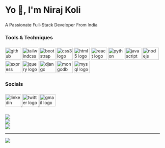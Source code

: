 <h1 align="left">Yo 👋, I'm Niraj Koli</h1>

###

<p align="left">A Passionate Full-Stack Developer From India</p>

###

<h3 align="left">Tools & Techniques</h3>

###

<div align="left">
  <img src="https://cdn.jsdelivr.net/gh/devicons/devicon/icons/github/github-original.svg" height="40" width="52" alt="github logo"  />
  <img src="https://cdn.jsdelivr.net/gh/devicons/devicon/icons/tailwindcss/tailwindcss-original-wordmark.svg" height="40" width="52" alt="tailwindcss logo"  />
  <img src="https://cdn.jsdelivr.net/gh/devicons/devicon/icons/bootstrap/bootstrap-original.svg" height="40" width="52" alt="bootstrap logo"  />
  <img src="https://cdn.jsdelivr.net/gh/devicons/devicon/icons/css3/css3-original.svg" height="40" width="52" alt="css3 logo"  />
  <img src="https://cdn.jsdelivr.net/gh/devicons/devicon/icons/html5/html5-original.svg" height="40" width="52" alt="html5 logo"  />
  <img src="https://cdn.jsdelivr.net/gh/devicons/devicon/icons/react/react-original.svg" height="40" width="52" alt="react logo"  />
  <img src="https://cdn.jsdelivr.net/gh/devicons/devicon/icons/python/python-original.svg" height="40" width="52" alt="python logo"  />
  <img src="https://cdn.jsdelivr.net/gh/devicons/devicon/icons/javascript/javascript-original.svg" height="40" width="52" alt="javascript logo"  />
  <img src="https://cdn.jsdelivr.net/gh/devicons/devicon/icons/nodejs/nodejs-original.svg" height="40" width="52" alt="nodejs logo"  />
  <img src="https://cdn.jsdelivr.net/gh/devicons/devicon/icons/express/express-original.svg" height="40" width="52" alt="express logo"  />
  <img src="https://cdn.jsdelivr.net/gh/devicons/devicon/icons/jquery/jquery-original.svg" height="40" width="52" alt="jquery logo"  />
  <img src="https://cdn.jsdelivr.net/gh/devicons/devicon/icons/django/django-plain.svg" height="40" width="52" alt="django logo"  />
  <img src="https://cdn.jsdelivr.net/gh/devicons/devicon/icons/mongodb/mongodb-original.svg" height="40" width="52" alt="mongodb logo"  />
  <img src="https://cdn.jsdelivr.net/gh/devicons/devicon/icons/mysql/mysql-original.svg" height="40" width="52" alt="mysql logo"  />
</div>

###

<h3 align="left">Socials</h3>

###

<div align="left">
  <a href="https://www.linkedin.com/in/niraj-koli-a93724201/" target="_blank">
    <img src="https://raw.githubusercontent.com/maurodesouza/profile-readme-generator/master/src/assets/icons/social/linkedin/default.svg" width="52" height="40" alt="linkedin logo"  />
  </a>
  <a href="https://twitter.com/iNirajKoli" target="_blank">
    <img src="https://raw.githubusercontent.com/maurodesouza/profile-readme-generator/master/src/assets/icons/social/twitter/default.svg" width="52" height="40" alt="twitter logo"  />
  </a>
  <a href="nirajkoli1012@gmail.com" target="_blank">
    <img src="https://raw.githubusercontent.com/maurodesouza/profile-readme-generator/master/src/assets/icons/social/gmail/default.svg" width="52" height="40" alt="gmail logo"  />
  </a>
</div>

###

![](https://github-readme-stats.vercel.app/api?username=Niraj-Koli&theme=radical&hide_border=false&include_all_commits=true&count_private=false)<br/>
![](https://github-readme-streak-stats.herokuapp.com/?user=Niraj-Koli&theme=radical&hide_border=false)<br/>
![](https://github-readme-stats.vercel.app/api/top-langs/?username=Niraj-Koli&theme=radical&hide_border=false&include_all_commits=true&count_private=false&layout=compact)

---
[![](https://visitcount.itsvg.in/api?id=Niraj-Koli&icon=0&color=0)](https://visitcount.itsvg.in)

<!-- Proudly created with GPRM ( https://gprm.itsvg.in ) -->

###
